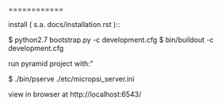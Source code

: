 ============

install ( s.a. docs/installation.rst )::

  $ python2.7 bootstrap.py -c development.cfg
  $ bin/buildout -c development.cfg

run pyramid project with:"

$ ./bin/pserve ./etc/micropsi_server.ini

view in browser at http://localhost:6543/



